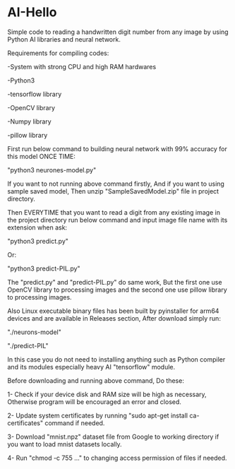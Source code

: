# AI-Hello
Simple code to reading a handwritten digit number from any image by using Python AI libraries and neural network.

Requirements for compiling codes:

-System with strong CPU and high RAM hardwares

-Python3

-tensorflow library

-OpenCV library

-Numpy library

-pillow library


First run below command to building neural network with 99% accuracy for this model ONCE TIME:

"python3 neurones-model.py"

If you want to not running above command firstly, And if you want to using sample saved model, Then unzip "SampleSavedModel.zip" file in project directory.

Then EVERYTIME that you want to read a digit from any existing image in the project directory run below command and input image file name with its extension when ask:

"python3 predict.py"

Or:

"python3 predict-PIL.py"

The "predict.py" and "predict-PIL.py" do same work, But the first one use OpenCV library to processing images and the second one use pillow library to processing images.

Also Linux executable binary files has been built by pyinstaller for arm64 devices and are available in Releases section, After download simply run:

"./neurons-model"

"./predict-PIL"

In this case you do not need to installing anything such as Python compiler and its modules especially heavy AI "tensorflow" module.

Before downloading and running above command, Do these:

1- Check if your device disk and RAM size will be high as necessary, Otherwise program will be encouraged an error and closed.

2- Update system certificates by running "sudo apt-get install ca-certificates" command if needed.

3- Download "mnist.npz" dataset file from Google to working directory if you want to load mnist datasets locally.

4- Run "chmod -c 755 ..." to changing access permission of files if needed.
